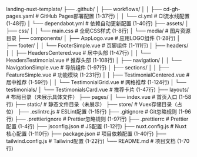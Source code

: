 landing-nuxt-template/
├── .github/
│   ├── workflows/
│   │   ├── cd-gh-pages.yaml  # GitHub Pages部署配置 (1-37行)
│   │   └── ci.yml            # CI流水线配置 (1-48行)
│   └── dependabot.yml        # 依赖自动更新配置 (1-40行)
├── assets/
│   ├── css/
│   │   └── main.css          # 全局CSS样式 (1-8行)
│   └── media/                # 图片资源目录
├── components/
│   ├── AppLogo.vue           # 应用LOGO组件 (1-28行)
│   ├── footer/
│   │   └── FooterSimple.vue  # 页脚组件 (1-111行)
│   ├── headers/
│   │   ├── HeadersCentered.vue # 居中头部 (1-47行)
│   │   └── HeadersTestimonial.vue # 推荐头部 (1-108行)
│   ├── navigation/
│   │   └── NavigationSimple.vue # 导航组件 (1-97行)
│   ├── sections/
│   │   ├── FeatureSimple.vue  # 功能模块 (1-231行)
│   │   ├── TestimonialCentered.vue # 居中推荐 (1-59行)
│   │   └── TestimonialGrid.vue # 网格推荐 (1-124行)
│   └── testimonials/
│       └── TestimonialsCard.vue # 推荐卡片 (1-47行)
├── layouts/                  # 布局目录（未展示具体文件）
├── pages/
│   └── index.vue             # 首页入口 (1-58行)
├── static/                   # 静态文件目录（未展示）
├── store/                    # Vuex存储目录（占位）
├── .eslintrc.js              # ESLint配置 (1-15行)
├── .gitignore                # Git忽略规则 (1-96行)
├── .prettierignore           # Prettier忽略规则 (1-97行)
├── .prettierrc               # Prettier配置 (1-4行)
├── jsconfig.json             # JS配置 (1-12行)
├── nuxt.config.js             # Nuxt核心配置 (1-110行)
├── package.json              # 项目依赖配置 (1-40行)
├── tailwind.config.js        # Tailwind配置 (1-22行)
└── README.md                 # 项目文档 (1-70行)